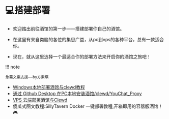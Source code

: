 # 💻搭建部署

- 欢迎踏出前往酒馆的第一步——搭建部署你自己的酒馆。

- 在这里有来自类脑的各位的集思广益，从pc到vps的各种平台，总有一款适合你。

- 现在，就从这里选择一个最适合你的部署方法来开启你的酒馆之旅吧！

!!! note

	急需文案支援——by方素琪

- [Windows本地部署酒馆与clewd教程](silly.md)
- [通过 Github Desktop 在PC本地安装酒馆/clewd/YouChat_Proxy](gitdesk.md)
- [VPS 云端部署酒馆与Clewd](vps.md)
- 傻瓜式图文教程:SillyTavern Docker 一键部署教程,开箱即用的容器版酒馆！🎮
